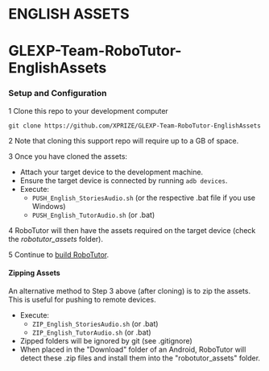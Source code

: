 # ENGLISH ASSETS
# GLEXP-Team-RoboTutor-EnglishAssets


### Setup and Configuration

1 Clone this repo to your development computer

```
git clone https://github.com/XPRIZE/GLEXP-Team-RoboTutor-EnglishAssets
```

2 Note that cloning this support repo will require up to a GB of space.

3 Once you have cloned the assets:

  * Attach your target device to the development machine.
  * Ensure the target device is connected by running `adb devices`.
  * Execute:
     * `PUSH_English_StoriesAudio.sh`      (or the respective .bat file if you use Windows)
     * `PUSH_English_TutorAudio.sh` (or .bat)

4 RoboTutor will then have the assets required on the target device (check the _robotutor_assets_ folder).

5 Continue to [build RoboTutor](https://github.com/XPRIZE/GLEXP-Team-RoboTutor-RoboTutor).


#### Zipping Assets

An alternative method to Step 3 above (after cloning) is to zip the assets. This is useful for pushing to remote devices.

  * Execute:
     * `ZIP_English_StoriesAudio.sh`  (or .bat)
     * `ZIP_English_TutorAudio.sh` (or .bat)
  * Zipped folders will be ignored by git (see .gitignore)
  * When placed in the "Download" folder of an Android, RoboTutor will detect these .zip files and install them into the "robotutor_assets" folder.
